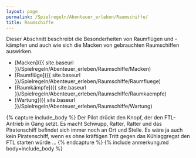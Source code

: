 ```yaml
---
layout: page
permalink: /Spielregeln/Abenteuer_erleben/Raumschiffe/
title: Raumschiffe
---
```




Dieser Abschnitt beschreibt die Besonderheiten von Raumflügen und -kämpfen und auch wie sich die Macken von gebrauchten Raumschiffen auswirken.

- [Macken]({{ site.baseurl }}/Spielregeln/Abenteuer_erleben/Raumschiffe/Macken)
- [Raumflüge]({{ site.baseurl }}/Spielregeln/Abenteuer_erleben/Raumschiffe/Raumfluege)
- [Raumkämpfe]({{ site.baseurl }}/Spielregeln/Abenteuer_erleben/Raumschiffe/Raumkaempfe)
- [Wartung]({{ site.baseurl }}/Spielregeln/Abenteuer_erleben/Raumschiffe/Wartung)

{% capture include_body %}
Der Pilot drückt den Knopf, der den FTL-Antrieb in Gang setzt. Es macht Schwupp, Ratter, Ratter und das Piratenschiff befindet sich immer noch an Ort und Stelle. Es wäre ja auch kein Piratenschiff, wenn es ohne kräftigen Tritt gegen das Kühlaggregat den FTL starten würde …
{% endcapture %}
{% include anmerkung.md body=include_body %}
